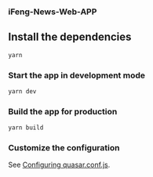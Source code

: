 ### iFeng-News-Web-APP

## Install the dependencies

```bash
yarn
```

### Start the app in development mode

```bash
yarn dev
```

### Build the app for production

```bash
yarn build
```

### Customize the configuration

See [Configuring quasar.conf.js](https://quasar.dev/quasar-cli/quasar-conf-js).